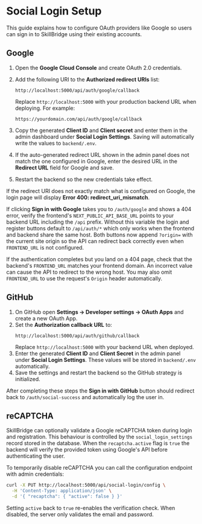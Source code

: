 # Social Login Setup

This guide explains how to configure OAuth providers like Google so users can sign in to SkillBridge using their existing accounts.

## Google

1. Open the **Google Cloud Console** and create OAuth 2.0 credentials.
2. Add the following URI to the **Authorized redirect URIs** list:

   ```
   http://localhost:5000/api/auth/google/callback
   ```

   Replace `http://localhost:5000` with your production backend URL when deploying. For example:

   ```
   https://yourdomain.com/api/auth/google/callback
   ```

3. Copy the generated **Client ID** and **Client secret** and enter them in the admin dashboard under **Social Login Settings**. Saving will automatically write the values to `backend/.env`.
4. If the auto-generated redirect URL shown in the admin panel does not match the one configured in Google, enter the desired URL in the **Redirect URL** field for Google and save.
5. Restart the backend so the new credentials take effect.

If the redirect URI does not exactly match what is configured on Google, the login page will display **Error 400: redirect_uri_mismatch**.


If clicking **Sign in with Google** takes you to `/auth/google` and shows a 404 error, verify the frontend's `NEXT_PUBLIC_API_BASE_URL` points to your backend URL including the `/api` prefix. Without this variable the login and register buttons default to `/api/auth/*` which only works when the frontend and backend share the same host. Both buttons now append `?origin=` with the current site origin so the API can redirect back correctly even when `FRONTEND_URL` is not configured.



If the authentication completes but you land on a 404 page, check that the backend's
`FRONTEND_URL` matches your frontend domain. An incorrect value can cause the API
to redirect to the wrong host. You may also omit `FRONTEND_URL` to use the
request's `Origin` header automatically.


## GitHub

1. On GitHub open **Settings → Developer settings → OAuth Apps** and create a new OAuth App.
2. Set the **Authorization callback URL** to:
   ```
   http://localhost:5000/api/auth/github/callback
   ```
   Replace `http://localhost:5000` with your backend URL when deployed.
3. Enter the generated **Client ID** and **Client Secret** in the admin panel under **Social Login Settings**. These values will be stored in `backend/.env` automatically.
4. Save the settings and restart the backend so the GitHub strategy is initialized.

After completing these steps the **Sign in with GitHub** button should redirect back to `/auth/social-success` and automatically log the user in.

## reCAPTCHA

SkillBridge can optionally validate a Google reCAPTCHA token during login and registration. This behaviour is controlled by the `social_login_settings` record stored in the database. When the `recaptcha.active` flag is `true` the backend will verify the provided token using Google's API before authenticating the user.

To temporarily disable reCAPTCHA you can call the configuration endpoint with admin credentials:

```bash
curl -X PUT http://localhost:5000/api/social-login/config \
  -H 'Content-Type: application/json' \
  -d '{ "recaptcha": { "active": false } }'
```

Setting `active` back to `true` re-enables the verification check. When disabled, the server only validates the email and password.
